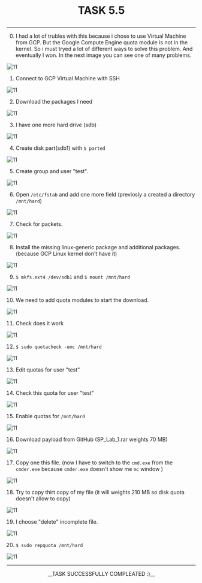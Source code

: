 # <p align="center">__TASK 5.5__</p>

***
0. I had a lot of trubles with this because i chose to use Virtual Machine from GCP. But the Google Compute Engine quota module is not in the kernel. So i must tryed a lot of different  ways to solve this problem. And eventually I won. In the next image you can see one of many problems.

![11](screenshots/0.png)


1. Connect to GCP Virtual Machine with SSH

![11](screenshots/1.png)


2. Download the packages I need

![11](screenshots/2.png)


3. I have one more hard drive (sdb)

![11](screenshots/3.png)


4. Create disk part(sdb1) with `$ parted`

![11](screenshots/4.png)


5. Create group and user "test".

![11](screenshots/5.png)



6. Open `/etc/fstab` and add one more field (previosly a created a directory `/mnt/hard`)

![11](screenshots/6.png)


7. Check for packets.

![11](screenshots/7.png)


8. Install the missing linux-generic package and additional packages. (because GCP Linux kernel don't have it)

![11](screenshots/8.png)


9. `$ mkfs.ext4 /dev/sdb1` and `$ mount /mnt/hard`

![11](screenshots/9.png)


10. We need to add quota modules to start the download.

![11](screenshots/10.png)


11. Check does it work

![11](screenshots/11.png)


12. `$ sudo quotacheck -umc /mnt/hard`

![11](screenshots/12.png)


13. Edit quotas for user "test"

![11](screenshots/13.png)


14. Check this quota for user "test"

![11](screenshots/14.png)


15. Enable quotas for `/mnt/hard`

![11](screenshots/15.png)


16. Download payload from GitHub (SP_Lab_1.rar weights 70 MB)

![11](screenshots/16.png)


17. Copy one this file. (now I have to switch to the `cmd.exe` from the `cmder.exe` because `cmder.exe` doesn't show me `mc` window )

![11](screenshots/17.png)


18. Try to copy thirt copy of my file (it will weights 210 MB so disk quota doesn't allow to copy)

![11](screenshots/18.png)


19. I choose "delete" incomplete file.

![11](screenshots/19.png)


20. `$ sudo repquota /mnt/hard`

![11](screenshots/20.png)

---

<p align="center">__TASK SUCCESSFULLY COMPLEATED :)__</p>
